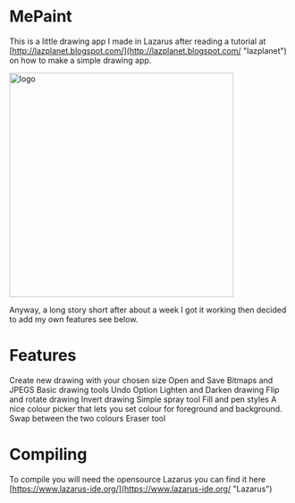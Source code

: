 # MePaint
This is a little drawing app I made in Lazarus after reading a tutorial at [http://lazplanet.blogspot.com/](http://lazplanet.blogspot.com/ "lazplanet") on how to make a simple drawing app.

<img width="401" alt="logo" src="https://user-images.githubusercontent.com/17520035/181638531-6605d373-29b8-4163-9b19-439fb4199f1a.png">

Anyway, a long story short after about a week I got it working then decided to add my own features see below.

# Features

Create new drawing with your chosen size
Open and Save Bitmaps and JPEGS
Basic drawing tools
Undo Option
Lighten and Darken drawing
Flip and rotate drawing
Invert drawing
Simple spray tool
Fill and pen styles
A nice colour picker that lets you set colour for foreground and background.
Swap between the two colours
Eraser tool

# Compiling
To compile you will need the opensource Lazarus you can find it here
[https://www.lazarus-ide.org/](https://www.lazarus-ide.org/ "Lazarus")
